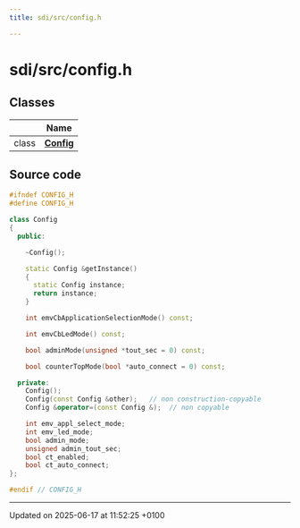 ```yaml
---
title: sdi/src/config.h

---
```


# sdi/src/config.h



## Classes

|                | Name           |
| -------------- | -------------- |
| class | **[Config](class_config.md)**  |




## Source code

```cpp
#ifndef CONFIG_H
#define CONFIG_H

class Config
{
  public:

    ~Config();

    static Config &getInstance()
    {
      static Config instance;
      return instance;
    }

    int emvCbApplicationSelectionMode() const;

    int emvCbLedMode() const;

    bool adminMode(unsigned *tout_sec = 0) const;

    bool counterTopMode(bool *auto_connect = 0) const;

  private:
    Config();
    Config(const Config &other);   // non construction-copyable
    Config &operator=(const Config &);  // non copyable

    int emv_appl_select_mode;
    int emv_led_mode;
    bool admin_mode;
    unsigned admin_tout_sec;
    bool ct_enabled;
    bool ct_auto_connect;
};

#endif // CONFIG_H
```


-------------------------------

Updated on 2025-06-17 at 11:52:25 +0100
